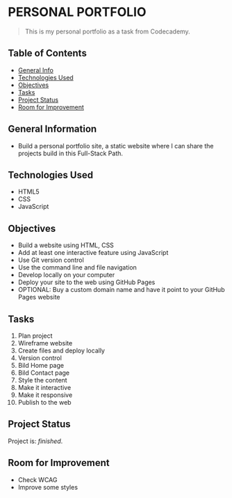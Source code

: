 # PERSONAL PORTFOLIO
> This is my personal portfolio as a task from Codecademy.


## Table of Contents
* [General Info](#general-information)
* [Technologies Used](#technologies-used)
* [Objectives](#objectives)
* [Tasks](#tasks)
* [Project Status](#project-status)
* [Room for Improvement](#room-for-improvement)


## General Information
- Build a personal portfolio site, a static website where I can share the projects build in this Full-Stack Path.


## Technologies Used
- HTML5
- CSS
- JavaScript


## Objectives
- Build a website using HTML, CSS
- Add at least one interactive feature using JavaScript
- Use Git version control
- Use the command line and file navigation
- Develop locally on your computer
- Deploy your site to the web using GitHub Pages
- OPTIONAL: Buy a custom domain name and have it point to your GitHub Pages website


## Tasks
1. Plan project
2. Wireframe website
3. Create files and deploy locally
4. Version control
5. Bild Home page
6. Bild Contact page
7. Style the content
8. Make it interactive
9. Make it responsive
10. Publish to the web


## Project Status
Project is: _finished_.


## Room for Improvement
- Check WCAG
- Improve some styles